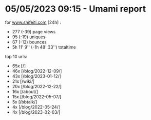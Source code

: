 # 05/05/2023 09:15 - Umami report
for www.shifeiti.com [24h] :

 - 277 (-39) page views
 - 95 (-19) uniques
 - 67 (-12) bounces
 - 5h 11' 9'' (-1h 48' 33'') totaltime


top 10 urls:
 - 65x [/]
 - 46x [/blog/2022-12-09/]
 - 43x [/blog/2023-01-12/]
 - 21x [/wiki/]
 - 20x [/blog/2022-12-22/]
 - 16x [/about/]
 - 15x [/blog/2022-05-07/]
 - 5x [/bbtalk/]
 - 4x [/blog/2022-05-24/]
 - 4x [/blog/2023-02-03/]


